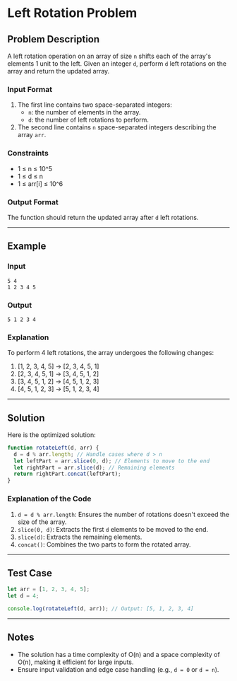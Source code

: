 # Left Rotation Problem

## Problem Description

A left rotation operation on an array of size `n` shifts each of the array's elements 1 unit to the left.
Given an integer `d`, perform `d` left rotations on the array and return the updated array.

### Input Format

1. The first line contains two space-separated integers:
   - `n`: the number of elements in the array.
   - `d`: the number of left rotations to perform.
2. The second line contains `n` space-separated integers describing the array `arr`.

### Constraints

- 1 ≤ n ≤ 10^5
- 1 ≤ d ≤ n
- 1 ≤ arr[i] ≤ 10^6

### Output Format

The function should return the updated array after `d` left rotations.

---

## Example

### Input

```
5 4
1 2 3 4 5
```

### Output

```
5 1 2 3 4
```

### Explanation

To perform 4 left rotations, the array undergoes the following changes:

1. [1, 2, 3, 4, 5] → [2, 3, 4, 5, 1]
2. [2, 3, 4, 5, 1] → [3, 4, 5, 1, 2]
3. [3, 4, 5, 1, 2] → [4, 5, 1, 2, 3]
4. [4, 5, 1, 2, 3] → [5, 1, 2, 3, 4]

---

## Solution

Here is the optimized solution:

```javascript
function rotateLeft(d, arr) {
  d = d % arr.length; // Handle cases where d > n
  let leftPart = arr.slice(0, d); // Elements to move to the end
  let rightPart = arr.slice(d); // Remaining elements
  return rightPart.concat(leftPart);
}
```

### Explanation of the Code

1. `d = d % arr.length`: Ensures the number of rotations doesn't exceed the size of the array.
2. `slice(0, d)`: Extracts the first `d` elements to be moved to the end.
3. `slice(d)`: Extracts the remaining elements.
4. `concat()`: Combines the two parts to form the rotated array.

---

## Test Case

```javascript
let arr = [1, 2, 3, 4, 5];
let d = 4;

console.log(rotateLeft(d, arr)); // Output: [5, 1, 2, 3, 4]
```

---

## Notes

- The solution has a time complexity of O(n) and a space complexity of O(n), making it efficient for large inputs.
- Ensure input validation and edge case handling (e.g., `d = 0` or `d = n`).
